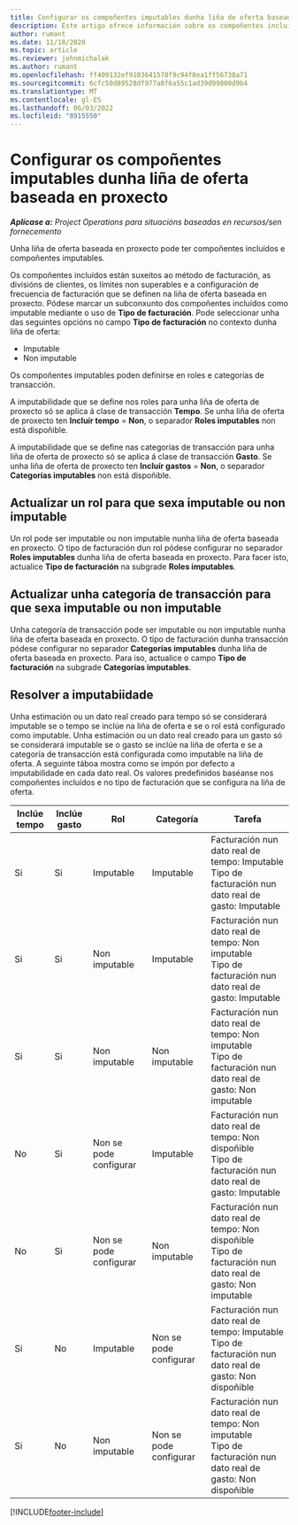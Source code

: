 ```yaml
---
title: Configurar os compoñentes imputables dunha liña de oferta baseada en proxecto
description: Este artigo ofrece información sobre os compoñentes incluídos, cobrables e non cobrables nas liñas de cotización baseadas en proxectos.
author: rumant
ms.date: 11/18/2020
ms.topic: article
ms.reviewer: johnmichalak
ms.author: rumant
ms.openlocfilehash: ff409132ef9103641578f9c94f8ea1ff56738a71
ms.sourcegitcommit: 6cfc50d89528df977a8f6a55c1ad39d99800d9b4
ms.translationtype: MT
ms.contentlocale: gl-ES
ms.lasthandoff: 06/03/2022
ms.locfileid: "8915550"
---
```

# <a name="configure-the-chargeable-components-of-a-project-based-quote-line"></a>Configurar os compoñentes imputables dunha liña de oferta baseada en proxecto

_**Aplícase a:** Project Operations para situacións baseadas en recursos/sen fornecemento_

Unha liña de oferta baseada en proxecto pode ter compoñentes incluídos e compoñentes imputables.

Os compoñentes incluídos están suxeitos ao método de facturación, as divisións de clientes, os límites non superables e a configuración de frecuencia de facturación que se definen na liña de oferta baseada en proxecto.
Pódese marcar un subconxunto dos compoñentes incluídos como imputable mediante o uso de **Tipo de facturación**. Pode seleccionar unha das seguintes opcións no campo **Tipo de facturación** no contexto dunha liña de oferta:

   - Imputable
   - Non imputable

Os compoñentes imputables poden definirse en roles e categorías de transacción.

A imputabilidade que se define nos roles para unha liña de oferta de proxecto só se aplica á clase de transacción **Tempo**. Se unha liña de oferta de proxecto ten **Incluír tempo** = **Non**, o separador **Roles imputables** non está dispoñible.

A imputabilidade que se define nas categorías de transacción para unha liña de oferta de proxecto só se aplica á clase de transacción **Gasto**. Se unha liña de oferta de proxecto ten **Incluír gastos** = **Non**, o separador **Categorías imputables** non está dispoñible.

## <a name="update-a-role-to-be-chargeable-or-non-chargeable"></a>Actualizar un rol para que sexa imputable ou non imputable
Un rol pode ser imputable ou non imputable nunha liña de oferta baseada en proxecto. O tipo de facturación dun rol pódese configurar no separador **Roles imputables** dunha liña de oferta baseada en proxecto. Para facer isto, actualice **Tipo de facturación** na subgrade **Roles imputables**. 

## <a name="update-a-transaction-category-to-be-chargeable-or-non-chargeable"></a>Actualizar unha categoría de transacción para que sexa imputable ou non imputable
Unha categoría de transacción pode ser imputable ou non imputable nunha liña de oferta baseada en proxecto. O tipo de facturación dunha transacción pódese configurar no separador **Categorías imputables** dunha liña de oferta baseada en proxecto. Para iso, actualice o campo **Tipo de facturación** na subgrade **Categorías imputables**. 

## <a name="resolve-chargeability"></a>Resolver a imputabiidade

Unha estimación ou un dato real creado para tempo só se considerará imputable se o tempo se inclúe na liña de oferta e se o rol está configurado como imputable.
Unha estimación ou un dato real creado para un gasto só se considerará imputable se o gasto se inclúe na liña de oferta e se a categoría de transacción está configurada como imputable na liña de oferta. A seguinte táboa mostra como se impón por defecto a imputabilidade en cada dato real. Os valores predefinidos baséanse nos compoñentes incluídos e no tipo de facturación que se configura na liña de oferta.

| Inclúe tempo | Inclúe gasto | Rol | Categoría | Tarefa |
| --- | --- | --- | --- | --- |
| Si | Si | Imputable | Imputable | Facturación nun dato real de tempo: Imputable </br>Tipo de facturación nun dato real de gasto: Imputable |
| Si | Si | Non imputable | Imputable | Facturación nun dato real de tempo: Non imputable </br>Tipo de facturación nun dato real de gasto: Imputable |
| Si | Si | Non imputable | Non imputable | Facturación nun dato real de tempo: Non imputable </br>Tipo de facturación nun dato real de gasto: Non imputable |
| No | Si | Non se pode configurar | Imputable | Facturación nun dato real de tempo: Non dispoñible </br>Tipo de facturación nun dato real de gasto: Imputable |
| No | Si | Non se pode configurar | Non imputable | Facturación nun dato real de tempo: Non dispoñible </br>Tipo de facturación nun dato real de gasto: Non imputable |
| Si | No | Imputable | Non se pode configurar | Facturación nun dato real de tempo: Imputable </br>Tipo de facturación nun dato real de gasto: Non dispoñible |
| Si | No | Non imputable | Non se pode configurar | Facturación nun dato real de tempo: Non imputable </br> Tipo de facturación nun dato real de gasto: Non dispoñible |


[!INCLUDE[footer-include](../includes/footer-banner.md)]